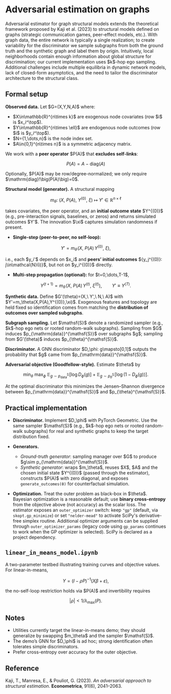 # Adversarial estimation on graphs

Adversarial estimator for graph structural models extends the theoretical framework proposed by Kaji et al. (2023) to structural models defined on graphs (strategic communication games, peer-effect models, etc.). With graph data, the entire network is typically a single realization; to create variability for the discriminator we sample subgraphs from both the ground truth and the synthetic graph and label them by origin. Intuitively, local neighborhoods contain enough information about global structure for discrimination; our current implementation uses \$k\$-hop ego sampling. Additional challenges include multiple equilibria in dynamic network models, lack of closed-form asymptotics, and the need to tailor the discriminator architecture to the structural class.

## Formal setup

**Observed data.** Let \$G=(X,Y,N,A)\$ where:

* \$X\in\mathbb{R}^{n\times k}\$ are exogenous node covariates (row \$i\$ is \$x\_i^\top\$).
* \$Y\in\mathbb{R}^{n\times \ell}\$ are endogenous node outcomes (row \$i\$ is \$y\_i^\top\$).
* \$N={1,\dots,n}\$ is the node index set.
* \$A\in{0,1}^{n\times n}\$ is a symmetric adjacency matrix.

We work with a **peer operator** \$P(A)\$ that **excludes self-links**:

```math
P(A) = A - \mathrm{diag}(A)
```

Optionally, \$P(A)\$ may be row/degree-normalized; we only require \$\mathrm{diag}!\big(P(A)\big)=0\$.

**Structural model (generator).** A structural mapping

```math
m_\theta:\ \big(X,\ P(A),\ Y^{(0)},\ \xi\big)\ \longmapsto\ Y' \in \mathbb{R}^{n\times \ell}
```

takes covariates, the peer operator, and an **initial outcome state** \$Y^{(0)}\$ (e.g., pre-interaction signals, baselines, or zeros) and returns simulated outcomes \$Y'\$. The innovation \$\xi\$ captures simulation randomness if present.

* **Single-step (peer-to-peer, no self-loop):**

```math
Y' = m_\theta\!\Big(X,\ P(A)\,Y^{(0)},\ \xi\Big),
```

i.e., each \$y\_i'\$ depends on \$x\_i\$ and **peers’ initial outcomes** \${y\_j^{(0)}: j\in\mathcal{N}(i)}\$, but not on \$y\_i^{(0)}\$ directly.

* **Multi-step propagation (optional):** for \$t=0,\dots,T-1\$,

```math
Y^{(t+1)} = m_\theta\!\Big(X,\ P(A)\,Y^{(t)},\ \xi^{(t)}\Big),
\qquad Y' \equiv Y^{(T)}.
```

**Synthetic data.** Define \$G'(\theta)=(X,\ Y',\ N,\ A)\$ with \$Y'=m\_\theta(X,P(A),Y^{(0)},\xi)\$. Exogenous features and topology are held fixed so identification comes from matching the **distribution of outcomes over sampled subgraphs**.

**Subgraph sampling.** Let \$\mathsf{S}\$ denote a randomized sampler (e.g., \$k\$-hop ego nets or rooted random-walk subgraphs). Sampling from \$G\$ induces \$p\_{\mathrm{data}}^{\mathsf{S}}\$ over subgraphs \$g\$; sampling from \$G'(\theta)\$ induces \$p\_{\theta}^{\mathsf{S}}\$.

**Discriminator.** A GNN discriminator \$D\_\phi: g\mapsto\[0,1]\$ outputs the probability that \$g\$ came from \$p\_{\mathrm{data}}^{\mathsf{S}}\$.

**Adversarial objective (Goodfellow-style).** Estimate \$\theta\$ by

```math
\min_{\theta}\ \max_{\phi}\ 
\mathbb{E}_{g\sim p_{\mathrm{data}}^{\mathsf{S}}}\!\big[\log D_\phi(g)\big]
\;+\;
\mathbb{E}_{g\sim p_{\theta}^{\mathsf{S}}}\!\big[\log\big(1-D_\phi(g)\big)\big].
```

At the optimal discriminator this minimizes the Jensen–Shannon divergence between \$p\_{\mathrm{data}}^{\mathsf{S}}\$ and \$p\_{\theta}^{\mathsf{S}}\$. 

## Practical implementation

* **Discriminator.** Implement \$D\_\phi\$ with PyTorch Geometric. Use the same sampler \$\mathsf{S}\$ (e.g., \$k\$-hop ego nets or rooted random-walk subgraphs) for real and synthetic graphs to keep the target distribution fixed.
* **Generators.**

  * *Ground-truth generator*: sampling manager over \$G\$ to produce \$g\sim p\_{\mathrm{data}}^{\mathsf{S}}\$.
  * *Synthetic generator*: wraps \$m\_\theta\$, reuses \$X\$, \$A\$ and the chosen initial state \$Y^{(0)}\$ (passed through the estimator), constructs \$P(A)\$ with zero diagonal, and exposes `generate_outcomes(θ)` for counterfactual simulation.
* **Optimization.** Treat the outer problem as black-box in \$\theta\$. Bayesian optimization is a reasonable default; use **binary cross-entropy** from the objective above (not accuracy) as the scalar loss. The estimator exposes an ``outer_optimizer`` switch: keep ``"gp"`` (default, via ``skopt.gp_minimize``) or set ``"nelder-mead"`` to activate SciPy's derivative-free simplex routine. Additional optimizer arguments can be supplied through ``outer_optimizer_params`` (legacy code using ``gp_params`` continues to work when the GP optimizer is selected). SciPy is declared as a project dependency.

## `linear_in_means_model.ipynb`

A two-parameter testbed illustrating training curves and objective values. For linear-in-means,

```math
Y = (I-\rho P)^{-1}(X\beta+\varepsilon),
```

the no-self-loop restriction holds via \$P(A)\$ and invertibility requires

```math
|\rho| < 1/\lambda_{\max}(P).
```

## Notes

* Utilities currently target the linear-in-means demo; they should generalize by swapping \$m\_\theta\$ and the sampler \$\mathsf{S}\$.
* The demo’s GNN for \$D\_\phi\$ is ad hoc; strong identification often tolerates simple discriminators.
* Prefer cross-entropy over accuracy for the outer objective.

## Reference

Kaji, T., Manresa, E., & Pouliot, G. (2023). *An adversarial approach to structural estimation*. **Econometrica**, 91(6), 2041–2063.
